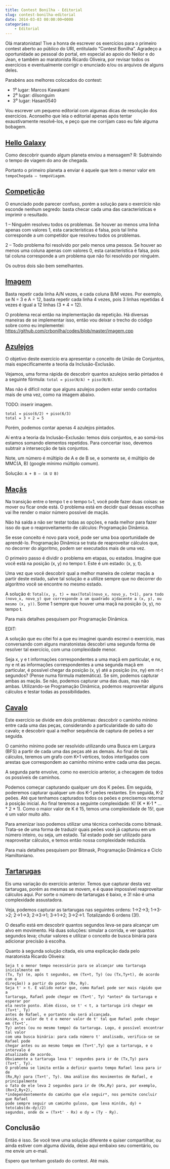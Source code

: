 ```yaml
---
title: Contest Bonilha - Editorial
slug: contest-bonilha-editorial
date: 2014-03-03 00:00:00+0000
categories:
    - Editorial
---
```


Olá maratonistas! Tive a honra de escrever os exercícios para o primeiro contest aberto ao público do URI, entitulado “Contest Bonilha”. Agradeço a oportunidade ao pessoal do portal, em especial ao apoio do Neilor e do Jean, e também ao maratonista Ricardo Oliveira, por revisar todos os exercícios e eventualmente corrigir o enunciado e/ou os arquivos de alguns deles.

Parabéns aos melhores colocados do contest:
- 1⁰ lugar: Marcos Kawakami
- 2⁰ lugar: dilsonguim
- 3⁰ lugar: Hasan0540

Vou escrever um pequeno editorial com algumas dicas de resolução dos exercícios. Aconselho que leia o editorial apenas após tentar exaustivamente resolvê-los, e peço que me corrijam caso eu fale alguma bobagem.


## [Hello Galaxy](https://www.beecrowd.com.br/judge/pt/problems/view/1515)

Como descobrir quando algum planeta enviou a mensagem?
R: Subtraindo o tempo de viagem do ano de chegada.

Portanto o primeiro planeta a enviar é aquele que tem o menor valor em `tempoChegada – tempoViagem`.


## [Competição](https://www.beecrowd.com.br/judge/pt/problems/view/1514)

O enunciado pode parecer confuso, porém a solução para o exercício não esconde nenhum segredo: basta checar cada uma das características e imprimir o resultado.

1 – Ninguém resolveu todos os problemas.
Se houver ao menos uma linha apenas com valores 1, esta características é falsa, pois tal linha corresponde a um competidor que resolveu todos os problemas.

2 – Todo problema foi resolvido por pelo menos uma pessoa.
Se houver ao menos uma coluna apenas com valores 0, esta característica é falsa, pois tal coluna corresponde a um problema que não foi resolvido por ninguém.

Os outros dois são bem semelhantes.


## [Imagem](https://www.beecrowd.com.br/judge/pt/problems/view/1516)

Basta repetir cada linha A/N vezes, e cada coluna B/M vezes. Por exemplo, se N = 3 e A = 12, basta repetir cada linha 4 vezes, pois 3 linhas repetidas 4 vezes é igual a 12 linhas (3 * 4 = 12).

O problema recai então na implementação da repetição. Há diversas maneiras de se implementar isso, então vou deixar o trecho do código sobre como eu implementei: https://github.com/crbonilha/codes/blob/master/imagem.cpp


## [Azulejos](https://www.beecrowd.com.br/judge/pt/problems/view/1512)

O objetivo deste exercício era apresentar o conceito de União de Conjuntos, mais especificamente a teoria da Inclusão-Exclusão.

Vejamos, uma forma rápida de descobrir quantos azulejos serão pintados é a seguinte fórmula:
`total = piso(N/A) + piso(N/B)`.

Mas não é difícil notar que alguns azulejos podem estar sendo contados mais de uma vez, como na imagem abaixo.

TODO: inserir imagem.

```
total = piso(6/2) + piso(6/3)
total = 3 + 2 = 5
```

Porém, podemos contar apenas 4 azulejos pintados.

Aí entra a teoria da Inclusão-Exclusão: temos dois conjuntos, e ao somá-los estamos somando elementos repetidos. Para concertar isso, devemos subtrair a intersecção de tais conjuntos.

Note, um número é múltiplo de A e de B se, e somente se, é múltiplo de MMC(A, B) (google mínimo múltiplo comum).

Solução: `A + B – (A U B)`


## [Maçãs](https://www.beecrowd.com.br/judge/pt/problems/view/1517)

Na transição entre o tempo t e o tempo t+1, você pode fazer duas coisas: se mover ou ficar onde está. O problema está em decidir qual dessas escolhas vai lhe render o maior número possível de maçãs.

Não há saída a não ser testar todas as opções, e nada melhor para fazer isso do que o reaproveitamento de cálculos: Programação Dinâmica.

Se esse conceito é novo para você, pode ser uma boa oportunidade de aprendê-lo. Programação Dinâmica se trata de reaproveitar cálculos que, no decorrer do algoritmo, podem ser executados mais de uma vez.

O primeiro passo é dividir o problema em etapas, ou estados. Imagine que você está na posição (x, y) no tempo t. Este é um estado: (x, y, t).

Uma vez que você descobrir qual a melhor maneira de coletar maçãs a partir deste estado, salve tal solução e a utilize sempre que no decorrer do algoritmo você se encontre no mesmo estado.

A solução é: `Total(x, y, t) = max(Total(novo_x, novo_y, t+1), para todo (novo_x, novo_y) que corresponde a um quadrado ajdacente a (x, y), ou mesmo (x, y))`. Some 1 sempre que houver uma maçã na posição (x, y), no tempo t.

Para mais detalhes pesquisem por Programação Dinâmica.

EDIT:

A solução que eu citei foi a que eu imaginei quando escrevi o exercício, mas conversando com alguns maratonistas descobri uma segunda forma de resolver tal exercício, com uma complexidade menor.

Seja x, y e t informações correspondentes a uma maçã em particular, e nx, ny e nt as informações correspondentes a uma segunda maçã em particular, é possível chegar da posição (x, y) até a posição (nx, ny) em nt-t segundos? (Pense numa fórmula matemática).
Se sim, podemos capturar ambas as maçãs. Se não, podemos capturar uma das duas, mas não ambas.
Utilizando-se Programação Dinâmica, podemos reaproveitar alguns cálculos e testar todas as possibilidades.


## [Cavalo](https://www.beecrowd.com.br/judge/pt/problems/view/1513)

Este exercício se divide em dois problemas: descobrir o caminho mínimo entre cada uma das peças, considerando a particularidade do salto do cavalo; e descobrir qual a melhor sequência de captura de peões a ser seguida.

O caminho mínimo pode ser resolvido utilizando uma Busca em Largura (BFS) a partir de cada uma das peças até as demais. Ao final de tais cálculos, teremos um grafo com K+1 vértices, todos interligados com arestas que correspondem ao caminho mínimo entre cada uma das peças.

A segunda parte envolve, como no exercício anterior, a checagem de todos os possíveis de caminhos.

Podemos começar capturando qualquer um dos K peões. Em seguida, poderemos capturar qualquer um dos K-1 peões restantes. Em seguida, K-2 peões. Até que tenhamos capturados todos os peões e precisemos retornar à posição inicial.
Ao final teremos a seguinte complexidade: K! (K * K-1 * … * 2 * 1).
Como o maior valor de K é 15, temos uma complexidade de 15!, que é um valor muito alto.

Para amenizar isso podemos utilizar uma técnica conhecida como bitmask. Trata-se de uma forma de traduzir quais peões você já capturou em um número inteiro, ou seja, um estado.
Tal estado pode ser utilizado para reaproveitar cálculos, e temos então nossa complexidade reduzida.

Para mais detalhes pesquisem por Bitmask, Programação Dinâmica e Ciclo Hamiltoniano.


## [Tartarugas](https://www.beecrowd.com.br/judge/pt/problems/view/1518)

Eis uma variação do exercício anterior. Temos que capturar desta vez tartarugas, porém as mesmas se movem, e é quase impossível reaproveitar cálculos aqui. Por sorte o número de tartarugas é baixo, e 3! não é uma complexidade assustadora.

Veja, podemos capturar as tartarugas nas seguintes ordens: 1->2->3; 1->3->2; 2->1->3; 2->3->1; 3->1->2; 3->2->1. Totalizando 6 ordens (3!).

O desafio está em descobrir quantos segundos leva-se para alcançar um alvo em movimento. Há duas soluções: simular a corrida, e ver quantos segundos leva; chutar valores e utilizar o conceito de busca binária para adicionar precisão à escolha.

Quanto à segunda solução citada, eis uma explicação dada pelo maratonista Ricardo Oliveira:

```
Seja t o menor tempo necessário para se alcançar uma tartaruga inicialmente em
(Tx, Ty) (e, após t segundos, em (Tx+t, Ty) (ou (Tx,Ty+t), de acordo com a
direção)) a partir do ponto (Rx, Ry).
Seja t' > t. É válido notar que, como Rafael pode ser mais rápido que a
tartaruga, Rafael pode chegar em (Tx+t', Ty) *antes* da tartaruga e esperar por
ela neste ponto. Além disso, se t' < t, a tartaruga irá chegar em (Tx+t', Ty)
antes de Rafael, e portanto não será alcançada.
Assim, o valor de t é o menor valor de t' tal que Rafael pode chegar em (Tx+t',
Ty) antes (ou no mesmo tempo) da tartaruga. Logo, é possível encontrar tal valor
com uma busca binária: para cada número t' analisado, verifica-se se Rafael pode
chegar antes ou ao mesmo tempo em (Tx+t',Ty) que a tartaruga, e o intervalo é
atualizado de acordo.
Obviamente a tartaruga leva t' segundos para ir de (Tx,Ty) para (Tx+t', Ty).
O problema se limita então a definir quanto tempo Rafael leva para ir de
(Rx,Ry) para (Tx+t', Ty). Uma análise dos movimentos de Rafael, e principalmente
o fato de ele leva 2 segundos para ir de (Rx,Ry) para, por exemplo, (Rx+2,Ry+2),
*independentemente do caminho que ele seguir*, nos permite concluir que Rafael
pode sempre seguir um caminho guloso, que leva min(dx, dy) + teto(abs(dx-dy)/2)
segundos, onde dx = (Tx+t' - Rx) e dy = (Ty - Ry).
```


## Conclusão

Então é isso. Se você teve uma solução diferente e quiser compartilhar, ou ainda estiver com alguma dúvida, deixe aqui embaixo seu comentário, ou me envie um e-mail.

Espero que tenham gostado do contest. Até mais.
